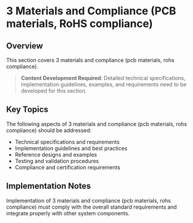 # 3 Materials and Compliance (PCB materials, RoHS compliance)

## Overview

This section covers 3 materials and compliance (pcb materials, rohs compliance).

> **Content Development Required**: Detailed technical specifications, implementation guidelines, examples, and requirements need to be developed for this section.

## Key Topics

The following aspects of 3 materials and compliance (pcb materials, rohs compliance) should be addressed:

- Technical specifications and requirements
- Implementation guidelines and best practices
- Reference designs and examples
- Testing and validation procedures
- Compliance and certification requirements

## Implementation Notes

Implementation of 3 materials and compliance (pcb materials, rohs compliance) must comply with the overall standard requirements and integrate properly with other system components.

